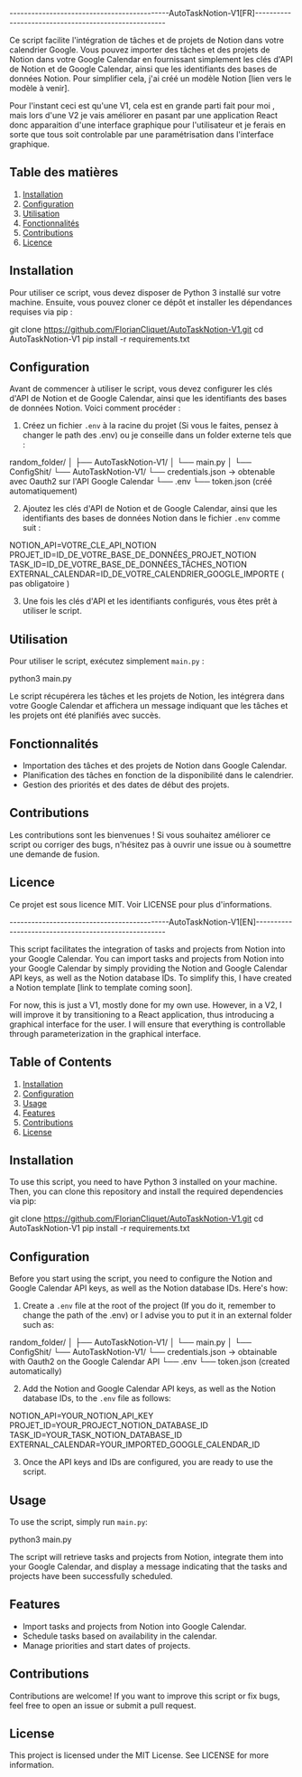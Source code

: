 --------------------------------------------AutoTaskNotion-V1[FR]-----------------------------------------------------

Ce script facilite l'intégration de tâches et de projets de Notion dans votre calendrier Google. Vous pouvez importer des tâches et des projets de Notion dans votre Google Calendar en fournissant simplement les clés d'API de Notion et de Google Calendar, ainsi que les identifiants des bases de données Notion. Pour simplifier cela, j'ai créé un modèle Notion [lien vers le modèle à venir].

Pour l'instant ceci est qu'une V1, cela est en grande parti fait pour moi , mais lors d'une V2 je vais améliorer en pasant par une application React donc apparaition d'une interface graphique pour l'utilisateur et je ferais en sorte que tous soit controlable par une paramétrisation dans l'interface graphique.


## Table des matières

1. [Installation](#installation)
2. [Configuration](#configuration)
3. [Utilisation](#utilisation)
4. [Fonctionnalités](#fonctionnalités)
5. [Contributions](#contributions)
6. [Licence](#licence)

## Installation

Pour utiliser ce script, vous devez disposer de Python 3 installé sur votre machine. Ensuite, vous pouvez cloner ce dépôt et installer les dépendances requises via pip :

git clone https://github.com/FlorianCliquet/AutoTaskNotion-V1.git
cd AutoTaskNotion-V1
pip install -r requirements.txt

## Configuration

Avant de commencer à utiliser le script, vous devez configurer les clés d'API de Notion et de Google Calendar, ainsi que les identifiants des bases de données Notion. Voici comment procéder :

1. Créez un fichier `.env` à la racine du projet (Si vous le faites, pensez à changer le path des .env) ou je conseille dans un folder externe tels que :

random_folder/
│
├── AutoTaskNotion-V1/
│   └── main.py
│
└── ConfigShit/
    └── AutoTaskNotion-V1/
         └── credentials.json -> obtenable avec Oauth2 sur l'API Google Calendar
         └── .env
         └── token.json (créé automatiquement)

2. Ajoutez les clés d'API de Notion et de Google Calendar, ainsi que les identifiants des bases de données Notion dans le fichier `.env` comme suit :

NOTION_API=VOTRE_CLE_API_NOTION
PROJET_ID=ID_DE_VOTRE_BASE_DE_DONNÉES_PROJET_NOTION
TASK_ID=ID_DE_VOTRE_BASE_DE_DONNÉES_TÂCHES_NOTION
EXTERNAL_CALENDAR=ID_DE_VOTRE_CALENDRIER_GOOGLE_IMPORTE ( pas obligatoire )

3. Une fois les clés d'API et les identifiants configurés, vous êtes prêt à utiliser le script.

## Utilisation

Pour utiliser le script, exécutez simplement `main.py` :

python3 main.py


Le script récupérera les tâches et les projets de Notion, les intégrera dans votre Google Calendar et affichera un message indiquant que les tâches et les projets ont été planifiés avec succès.

## Fonctionnalités

- Importation des tâches et des projets de Notion dans Google Calendar.
- Planification des tâches en fonction de la disponibilité dans le calendrier.
- Gestion des priorités et des dates de début des projets.

## Contributions

Les contributions sont les bienvenues ! Si vous souhaitez améliorer ce script ou corriger des bugs, n'hésitez pas à ouvrir une issue ou à soumettre une demande de fusion.

## Licence

Ce projet est sous licence MIT. Voir LICENSE pour plus d'informations.

--------------------------------------------AutoTaskNotion-V1[EN]-----------------------------------------------------

This script facilitates the integration of tasks and projects from Notion into your Google Calendar. You can import tasks and projects from Notion into your Google Calendar by simply providing the Notion and Google Calendar API keys, as well as the Notion database IDs. To simplify this, I have created a Notion template [link to template coming soon].

For now, this is just a V1, mostly done for my own use. However, in a V2, I will improve it by transitioning to a React application, thus introducing a graphical interface for the user. I will ensure that everything is controllable through parameterization in the graphical interface.

## Table of Contents

1. [Installation](#installation)
2. [Configuration](#configuration)
3. [Usage](#usage)
4. [Features](#features)
5. [Contributions](#contributions)
6. [License](#license)

## Installation

To use this script, you need to have Python 3 installed on your machine. Then, you can clone this repository and install the required dependencies via pip:

git clone https://github.com/FlorianCliquet/AutoTaskNotion-V1.git
cd AutoTaskNotion-V1
pip install -r requirements.txt

## Configuration

Before you start using the script, you need to configure the Notion and Google Calendar API keys, as well as the Notion database IDs. Here's how:

1. Create a `.env` file at the root of the project (If you do it, remember to change the path of the .env) or I advise you to put it in an external folder such as:

random_folder/
│
├── AutoTaskNotion-V1/
│   └── main.py
│
└── ConfigShit/
    └── AutoTaskNotion-V1/
         └── credentials.json -> obtainable with Oauth2 on the Google Calendar API
         └── .env
         └── token.json (created automatically)

2. Add the Notion and Google Calendar API keys, as well as the Notion database IDs, to the `.env` file as follows:

NOTION_API=YOUR_NOTION_API_KEY
PROJET_ID=YOUR_PROJECT_NOTION_DATABASE_ID
TASK_ID=YOUR_TASK_NOTION_DATABASE_ID
EXTERNAL_CALENDAR=YOUR_IMPORTED_GOOGLE_CALENDAR_ID

3. Once the API keys and IDs are configured, you are ready to use the script.

## Usage

To use the script, simply run `main.py`:

python3 main.py

The script will retrieve tasks and projects from Notion, integrate them into your Google Calendar, and display a message indicating that the tasks and projects have been successfully scheduled.

## Features

- Import tasks and projects from Notion into Google Calendar.
- Schedule tasks based on availability in the calendar.
- Manage priorities and start dates of projects.

## Contributions

Contributions are welcome! If you want to improve this script or fix bugs, feel free to open an issue or submit a pull request.

## License

This project is licensed under the MIT License. See LICENSE for more information.
